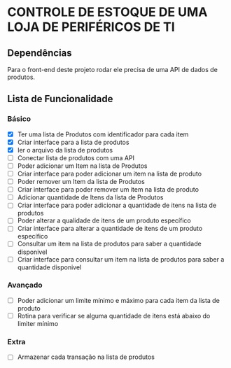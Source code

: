 # CONTROLE DE ESTOQUE DE UMA LOJA DE PERIFÉRICOS DE TI

## Dependências

Para o front-end deste projeto rodar ele precisa de uma API de dados de produtos.

## Lista de Funcionalidade

### Básico
- [X] Ter uma lista de Produtos com identificador para cada item
- [X] Criar interface para a lista de produtos
- [X] ler o arquivo da lista de produtos
- [ ] Conectar lista de produtos com uma API
- [ ] Poder adicionar um  Item na lista de Produtos
- [ ] Criar interface para poder adicionar um item na lista de produto
- [ ] Poder remover um  Item da lista de Produtos
- [ ] Criar interface para poder remover um item na lista de produto
- [ ] Adicionar quantidade de Itens da lista de Produtos
- [ ] Criar interface para poder adicionar a quantidade de itens na lista de produtos
- [ ] Poder alterar a qualidade de itens de um produto específico
- [ ] Criar interface para alterar a quantidade de itens de um produto específico
- [ ] Consultar um item na lista de produtos para saber a quantidade disponivel
- [ ] Criar interface para consultar um item na lista de produtos para saber a quantidade disponivel

### Avançado
- [ ] Poder adicionar um limite mínimo e máximo para cada item da lista de produto
- [ ] Rotina para verificar se alguma quantidade de itens está abaixo do limiter mínimo

### Extra
- [ ] Armazenar cada transação na lista de produtos